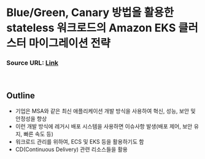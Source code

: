 # Blue/Green, Canary 방법을 활용한 stateless 워크로드의 Amazon EKS 클러스터 마이그레이션 전략

### Source URL: [Link](https://aws.amazon.com/ko/blogs/tech/blue-green-or-canary-amazon-eks-clusters-migration-for-stateless-argocd-workloads/)

<br>

## Outline

- 기업은 MSA와 같은 최신 애플리케이션 개발 방식을 사용하여 혁신, 성능, 보안 및 안정성을 향상
- 이런 개발 방식에 레거시 배포 시스템을 사용하면 이슈사항 발생(배포 제어, 보안 유지, 빠른 속도 등)
- 워크로드 관리를 위하여, ECS 및 EKS 등을 활용하기도 함
- CD(Continuous Delivery) 관련 리소스들을 활용